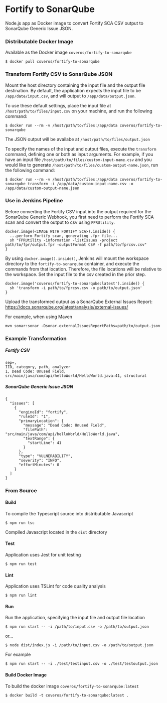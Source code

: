 # Fortify to SonarQube

Node.js app as Docker image to convert Fortify SCA CSV output to SonarQube Generic Issue JSON. 

### Distributable Docker Image

Available as the Docker image `coveros/fortify-to-sonarqube`

```
$ docker pull coveros/fortify-to-sonarqube
```

### Transform Fortify CSV to SonarQube JSON

Mount the host directory containing the input file and the output file destination. By default, the application
expects the input file to be `/app/date/input.csv`, and will output to `/app/data/output.json`. 

To use these default settings, place the input file at `/host/path/to/files/input.csv` on your machine, and run the
following command:

```
$ docker run --rm -v /host/path/to/files:/app/data coveros/fortify-to-sonarqube
```

The JSON output will be availabe at `/host/path/to/files/output.json`

To specify the names of the input and output files, execute the `transform` command, defining one or
both as input arguments. For example, if you have an input file `/host/path/to/files/custom-input-name.csv` and you would
like to generate `/host/path/to/files/custom-output-name.json`, run the following command:

```
$ docker run --rm -v /host/path/to/files:/app/data coveros/fortify-to-sonarqube transform -i /app/data/custom-input-name.csv -o /app/data/custom-output-name.json
```

### Use in Jenkins Pipeline

Before converting the Fortify CSV input into the output required for the SonarQube Generic Webhook, you first need to
perform the Fortify SCA scan and convert the output to csv using `FPRUtility`.

```
docker.image(<IMAGE WITH FORTIFY SCA>).inside() {
  ...perform Fortify scan, generating .fpr file...
  sh "FPRUtility -information -listIssues -project path/to/fpr/output.fpr -outputFormat CSV -f path/to/fprcsv.csv"
}
```

By using `docker.image().inside()`, Jenkins will mount the workspace directory to the `fortify-to-sonarqube` container, 
and execute the commands from that location. Therefore, the file locations will be relative to the workspace. Set the
input file to the csv created in the prior step.

```
docker.image('coveros/fortify-to-sonarqube:latest').inside() {
  sh 'transform -i path/to/fprcsv.csv -o path/to/output.json'
}
```

Upload the transformed output as a SonarQube External Issues Report: https://docs.sonarqube.org/latest/analysis/external-issues/

For example, when using Maven

```
mvn sonar:sonar -Dsonar.externalIssuesReportPaths=path/to/output.json
```

### Example Transformation

##### Fortify CSV 
```
sep=,
IID, category, path, analyzer
1, Dead Code: Unused Field, src/main/java/com/api/helloWorld/HelloWorld.java:41, structural
```

##### SonarQube Generic Issue JSON

```
{
  "issues": [
    {
      "engineId": "fortify",
      "ruleId": "1",
      "primaryLocation": {
        "message": "Dead Code: Unused Field",
        "filePath": "src/main/java/com/api/helloWorld/HelloWorld.java",
        "textRange": {
          "startLine": 41
        }
      },
      "type": "VULNERABILITY",
      "severity": "INFO",
      "effortMinutes": 0
    }
  ]
}
```


### From Source

#### Build

To compile the Typescript source into distributable Javascript

```
$ npm run tsc
```

Compiled Javascript located in the `dist` directory 

#### Test

Application uses Jest for unit testing

```
$ npm run test
```

#### Lint

Application uses TSLint for code quality analysis

```
$ npm run lint 
```

#### Run

Run the application, specifying the input file and output file location

```
$ npm run start -- -i /path/to/input.csv -o /path/to/output.json
```

or...

```
$ node dist/index.js -i /path/to/input.csv -o /path/to/output.json
```

For example

```
$ npm run start -- -i ./test/testinput.csv -o ./test/testoutput.json
```

#### Build Docker Image

To build the docker image `coveros/fortify-to-sonarqube:latest`

```
$ docker build -t coveros/fortify-to-sonarqube:latest .
```
